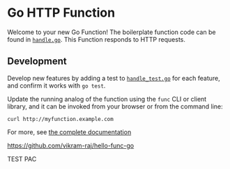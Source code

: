# Go HTTP Function

Welcome to your new Go Function! The boilerplate function code can be found in
[`handle.go`](handle.go). This Function responds to HTTP requests.

## Development

Develop new features by adding a test to [`handle_test.go`](handle_test.go) for
each feature, and confirm it works with `go test`.


Update the running analog of the function using the `func` CLI or client
library, and it can be invoked from your browser or from the command line:

```console.
curl http://myfunction.example.com
```

For more, see [the complete documentation]('https://github.com/knative/func/tree/main/docs')

https://github.com/vikram-raj/hello-func-go

TEST PAC
